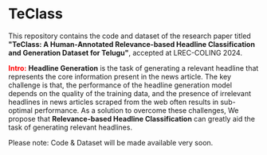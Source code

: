 # TeClass

This repository contains the code and dataset of the research paper titled <b>"TeClass: A Human-Annotated Relevance-based Headline Classification and Generation Dataset for Telugu"</b>, accepted at LREC-COLING 2024.

<span style="color:red"><b>Intro:</b></span> 
<b>Headline Generation</b> is the task of generating a relevant headline that represents the core information present in the news article. The key challenge is that, the performance of the headline generation model depends on the quality of the training data, and the presence of irrelevant headlines in news articles scraped from the web often results in sub-optimal performance.
As a solution to overcome these challenges, We propose that <b>Relevance-based Headline Classification</b> can greatly aid the task of generating relevant headlines.

Please note: Code & Dataset will be made available very soon.
